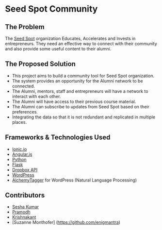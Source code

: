 # Seed Spot Community

The Problem
-----------
The [Seed Spot](http://www.seedspot.org/) organization Educates, Accelerates and Invests in entrepreneurs.
They need an effective way to connect with their community and also provide some useful content to their alumni.

The Proposed Solution
---------------------
- This project aims to build a community tool for Seed Spot organization.
- The system provides an opportunity for the Alumni network to be connected.
- The Alumni, mentors, staff and entrepreneurs will have a network to interact with each other.
- The Alumni will have access to their previous course material.
- The Alumni can subscribe to updates from Seed Spot based on their preferences.
- Integrating the data so that it is not redundant and replicated in multiple places.

Frameworks & Technologies Used
------------------------------
- [Ionic.io](http://ionicframework.com/)
- [Angular.js](https://angularjs.org/)
- [Python](https://www.python.org/)
- [Flask](flask.pocoo.org/)
- [Dropbox API](https://www.dropbox.com/developers)
- [WordPress](https://wordpress.org/)
- [AlchemyTagger](https://wordpress.org/plugins/alchemytagger/) for WordPress (Natural Language Processing)


Contributors
------------
- [Sesha Kumar](https://github.com/dragon-fury)
- [Pramodh](https://github.com/PramodhN)
- [Krishnakant](https://github.com/mishrakrishnakant)
- [Suzanne Monthofer] (https://github.com/enigmantra) 
